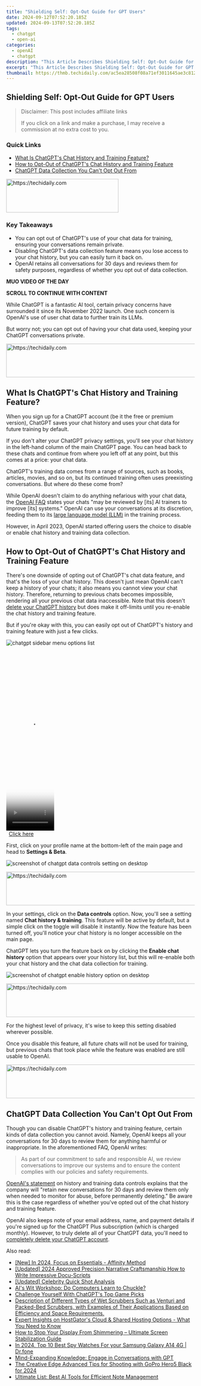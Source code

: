 ```yaml
---
title: "Shielding Self: Opt-Out Guide for GPT Users"
date: 2024-09-12T07:52:20.185Z
updated: 2024-09-13T07:52:20.185Z
tags:
  - chatgpt
  - open-ai
categories:
  - openAI
  - chatgpt
description: "This Article Describes Shielding Self: Opt-Out Guide for GPT Users"
excerpt: "This Article Describes Shielding Self: Opt-Out Guide for GPT Users"
thumbnail: https://thmb.techidaily.com/ac5ea28508f08a71ef3011645ae3c8126537c0f91172c9b8453700083e020732.jpg
---
```


## Shielding Self: Opt-Out Guide for GPT Users

>  Disclaimer: This post includes affiliate links
>
>  If you click on a link and make a purchase, I may receive a commission at no extra cost to you.
>

### Quick Links

* [What Is ChatGPT's Chat History and Training Feature?](https://aidotcom.pxf.io/nkz4kv)
* [How to Opt-Out of ChatGPT's Chat History and Training Feature](https://tokenmetrics.sjv.io/jrkzxp)
* [ChatGPT Data Collection You Can't Opt Out From](https://printrendy.pxf.io/xyboy5)

<!-- affiliate ads begin -->
<a href="https://25home.pxf.io/c/5597632/2123476/16836" target="_top" id="2123476">
  <img src="//a.impactradius-go.com/display-ad/16836-2123476" border="0" alt="https://techidaily.com" width="300" height="90"/>
</a>
<img height="0" width="0" src="https://25home.pxf.io/i/5597632/2123476/16836" style="position:absolute;visibility:hidden;" border="0" />
<!-- affiliate ads end -->

### Key Takeaways

* You can opt out of ChatGPT's use of your chat data for training, ensuring your conversations remain private.
* Disabling ChatGPT's data collection feature means you lose access to your chat history, but you can easily turn it back on.
* OpenAI retains all conversations for 30 days and reviews them for safety purposes, regardless of whether you opt out of data collection.

**MUO VIDEO OF THE DAY**

**SCROLL TO CONTINUE WITH CONTENT**

 While ChatGPT is a fantastic AI tool, certain privacy concerns have surrounded it since its November 2022 launch. One such concern is OpenAI's use of user chat data to further train its LLMs.

 But worry not; you can opt out of having your chat data used, keeping your ChatGPT conversations private.

<!-- affiliate ads begin -->
<a href="https://aligracehair.sjv.io/c/5597632/2135375/19272" target="_top" id="2135375">
  <img src="//a.impactradius-go.com/display-ad/19272-2135375" border="0" alt="https://techidaily.com" width="728" height="90"/>
</a>
<img height="0" width="0" src="https://aligracehair.sjv.io/i/5597632/2135375/19272" style="position:absolute;visibility:hidden;" border="0" />
<!-- affiliate ads end -->

## What Is ChatGPT's Chat History and Training Feature?

 When you sign up for a ChatGPT account (be it the free or premium version), ChatGPT saves your chat history and uses your chat data for future training by default.

 If you don't alter your ChatGPT privacy settings, you'll see your chat history in the left-hand column of the main ChatGPT page. You can head back to these chats and continue from where you left off at any point, but this comes at a price: your chat data.

 ChatGPT's training data comes from a range of sources, such as books, articles, movies, and so on, but its continued training often uses preexisting conversations. But where do these come from?

 While OpenAI doesn't claim to do anything nefarious with your chat data, the [OpenAI FAQ](https://help.openai.com/en/articles/6783457-what-is-chatgpt) states your chats "may be reviewed by \[its\] AI trainers to improve \[its\] systems." OpenAI can use your conversations at its discretion, feeding them to its [large language model (LLM)](https://www.makeuseof.com/what-are-large-langauge-models-how-do-they-work/) in the training process.

 However, in April 2023, OpenAI started offering users the choice to disable or enable chat history and training data collection.

## How to Opt-Out of ChatGPT's Chat History and Training Feature

 There's one downside of opting out of ChatGPT's chat data feature, and that's the loss of your chat history. This doesn't just mean OpenAI can't keep a history of your chats; it also means you cannot view your chat history. Therefore, returning to previous chats becomes impossible, rendering all your previous chat data inaccessible. Note that this doesn't [delete your ChatGPT history](https://www.makeuseof.com/how-to-delete-your-chatgpt-history/) but does make it off-limits until you re-enable the chat history and training feature.

 But if you're okay with this, you can easily opt out of ChatGPT's history and training feature with just a few clicks.

![chatgpt sidebar menu options list](https://static1.makeuseofimages.com/wordpress/wp-content/uploads/2024/02/chatgpt-sidebar-menu-options-list.png)

<!-- affiliate ads begin -->
<span id="1976998">
					<video width="128" height="480" style="cursor:pointer"
           poster="//a.impactradius-go.com/display-clicktoplayimage/1976998.png"
           onclick="if(!this.playClicked){this.play();this.setAttribute('controls',true);this.playClicked=true;}">
	   <source src="//a.impactradius-go.com/display-ad/22993-1976998">
	   <img src="//a.impactradius-go.com/display-clicktoplayimage/1976998.png" style="border: none; height: 100%; width: 100%; object-fit: contain">
	</video>
	<div style="width:80px;text-align:center"><a href="javascript:window.open(decodeURIComponent('https%3A%2F%2Fhomestyler.sjv.io%2Fc%2F5597632%2F1976998%2F22993'), '_blank');void(0);">Click here</a></div>
</span>
<img height="0" width="0" src="https://imp.pxf.io/i/5597632/1976998/22993" style="position:absolute;visibility:hidden;" border="0" />
<!-- affiliate ads end -->

 First, click on your profile name at the bottom-left of the main page and head to **Settings & Beta**.

![screenshot of chatgpt data controls setting on desktop](https://static1.makeuseofimages.com/wordpress/wp-content/uploads/2024/02/gpt-data-controls.png)

<!-- affiliate ads begin -->
<a href="https://appsumo.8odi.net/c/5597632/2118310/7443" target="_top" id="2118310">
  <img src="//a.impactradius-go.com/display-ad/7443-2118310" border="0" alt="https://techidaily.com" width="600" height="90"/>
</a>
<img height="0" width="0" src="https://appsumo.8odi.net/i/5597632/2118310/7443" style="position:absolute;visibility:hidden;" border="0" />
<!-- affiliate ads end -->

 In your settings, click on the **Data controls** option. Now, you'll see a setting named **Chat history & training**. This feature will be active by default, but a simple click on the toggle will disable it instantly. Now the feature has been turned off, you'll notice your chat history is no longer accessible on the main page.

 ChatGPT lets you turn the feature back on by clicking the **Enable chat history** option that appears over your history list, but this will re-enable both your chat history and the chat data collection for training.

![screenshot of chatgpt enable history option on desktop](https://static1.makeuseofimages.com/wordpress/wp-content/uploads/2024/02/gpt-history-off.png)

<!-- affiliate ads begin -->
<a href="https://appsumo.8odi.net/c/5597632/2123738/7443" target="_top" id="2123738">
  <img src="//a.impactradius-go.com/display-ad/7443-2123738" border="0" alt="https://techidaily.com" width="600" height="90"/>
</a>
<img height="0" width="0" src="https://appsumo.8odi.net/i/5597632/2123738/7443" style="position:absolute;visibility:hidden;" border="0" />
<!-- affiliate ads end -->

 For the highest level of privacy, it's wise to keep this setting disabled wherever possible.

 Once you disable this feature, all future chats will not be used for training, but previous chats that took place while the feature was enabled are still usable to OpenAI.

<!-- affiliate ads begin -->
<a href="https://appsumo.8odi.net/c/5597632/2128843/7443" target="_top" id="2128843">
  <img src="//a.impactradius-go.com/display-ad/7443-2128843" border="0" alt="https://techidaily.com" width="728" height="90"/>
</a>
<img height="0" width="0" src="https://appsumo.8odi.net/i/5597632/2128843/7443" style="position:absolute;visibility:hidden;" border="0" />
<!-- affiliate ads end -->

## ChatGPT Data Collection You Can't Opt Out From

 Though you can disable ChatGPT's history and training feature, certain kinds of data collection you cannot avoid. Namely, OpenAI keeps all your conversations for 30 days to review them for anything harmful or inappropriate. In the aforementioned FAQ, OpenAI writes:

> As part of our commitment to safe and responsible AI, we review conversations to improve our systems and to ensure the content complies with our policies and safety requirements.

[OpenAI's statement](https://openai.com/blog/new-ways-to-manage-your-data-in-chatgpt) on history and training data controls explains that the company will "retain new conversations for 30 days and review them only when needed to monitor for abuse, before permanently deleting." Be aware this is the case regardless of whether you've opted out of the chat history and training feature.

 OpenAI also keeps note of your email address, name, and payment details if you're signed up for the ChatGPT Plus subscription (which is charged monthly). However, to truly delete all of your ChatGPT data, you'll need to [completely delete your ChatGPT account](http://www.makeuseof.com/how-to-delete-your-chatgpt-account/).

</article

<ins class="adsbygoogle"
     style="display:block"
     data-ad-format="autorelaxed"
     data-ad-client="ca-pub-7571918770474297"
     data-ad-slot="1223367746"></ins>

<ins class="adsbygoogle"
     style="display:block"
     data-ad-client="ca-pub-7571918770474297"
     data-ad-slot="8358498916"
     data-ad-format="auto"
     data-full-width-responsive="true"></ins>

<span class="atpl-alsoreadstyle">Also read:</span>
<div><ul>
<li><a href="https://fox-cloud.techidaily.com/new-in-2024-focus-on-essentials-affinity-method/"><u>[New] In 2024, Focus on Essentials - Affinity Method</u></a></li>
<li><a href="https://fox-helps.techidaily.com/updated-2024-approved-precision-narrative-craftsmanship-how-to-write-impressive-docu-scripts/"><u>[Updated] 2024 Approved Precision Narrative Craftsmanship How to Write Impressive Docu-Scripts</u></a></li>
<li><a href="https://vimeo-videos.techidaily.com/updated-celebrity-quick-shot-analysis/"><u>[Updated] Celebrity Quick Shot Analysis</u></a></li>
<li><a href="https://tech-savvy.techidaily.com/ais-wit-workshop-do-computers-learn-to-chuckle/"><u>AI's Wit Workshop: Do Computers Learn to Chuckle?</u></a></li>
<li><a href="https://tech-savvy.techidaily.com/challenge-yourself-with-chatgpts-top-game-picks/"><u>Challenge Yourself With ChatGPT's Top Game Picks</u></a></li>
<li><a href="https://win-able.techidaily.com/description-of-different-types-of-wet-scrubbers-such-as-venturi-and-packed-bed-scrubbers-with-examples-of-their-applications-based-on-efficiency-and-space-r596/"><u>Description of Different Types of Wet Scrubbers Such as Venturi and Packed-Bed Scrubbers, with Examples of Their Applications Based on Efficiency and Space Requirements.</u></a></li>
<li><a href="https://hardware-reviews.techidaily.com/expert-insights-on-hostgators-cloud-and-shared-hosting-options-what-you-need-to-know/"><u>Expert Insights on HostGator's Cloud & Shared Hosting Options - What You Need to Know</u></a></li>
<li><a href="https://win-blog.techidaily.com/how-to-stop-your-display-from-shimmering-ultimate-screen-stabilization-guide/"><u>How to Stop Your Display From Shimmering – Ultimate Screen Stabilization Guide</u></a></li>
<li><a href="https://android-location-track.techidaily.com/in-2024-top-10-best-spy-watches-for-your-samsung-galaxy-a14-4g-drfone-by-drfone-virtual-android/"><u>In 2024, Top 10 Best Spy Watches For your Samsung Galaxy A14 4G | Dr.fone</u></a></li>
<li><a href="https://tech-savvy.techidaily.com/mind-expanding-knowledge-engage-in-conversations-with-gpt/"><u>Mind-Expanding Knowledge: Engage in Conversations with GPT</u></a></li>
<li><a href="https://some-guidance.techidaily.com/the-creative-edge-advanced-tips-for-shooting-with-gopro-hero5-black-for-2024/"><u>The Creative Edge Advanced Tips for Shooting with GoPro Hero5 Black for 2024</u></a></li>
<li><a href="https://tech-savvy.techidaily.com/ultimate-list-best-ai-tools-for-efficient-note-management/"><u>Ultimate List: Best AI Tools for Efficient Note Management</u></a></li>
</ul></div>

